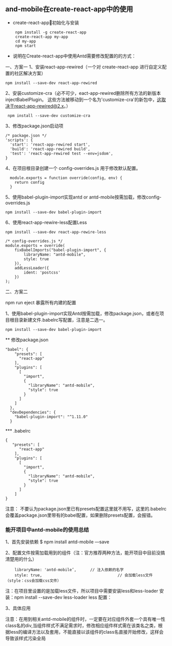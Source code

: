 ## and-mobile在create-react-app中的使用
- create-react-app初始化与安装
  ```
   npm install -g create-react-app
   create-react-app my-app
   cd my-app
   npm start
  ```

- 说明在Create-react-app中使用Antd需要修改配置的的方式：

一、方案一
1、安装react-app-rewired（一个对 create-react-app 进行自定义配置的社区解决方案）

```
npm install --save-dev react-app-rewired
```

2、安装customize-cra（必不可少，eact-app-rewired删除所有方法的新版本injectBabelPlugin。
这些方法被移动到一个名为'customize-cra'的新包中，这取决于react-app-rewired@2.x。）
```
 npm install --save-dev customize-cra
```
3、修改package.json启动项

```
/* package.json */
'scripts': {
  'start': 'react-app-rewired start',
  'build': 'react-app-rewired build',
  'test': 'react-app-rewired test --env=jsdom',
}
```
4、在项目根目录创建一个 config-overrides.js 用于修改默认配置。
```
  module.exports = function override(config, env) {
    return config
  }
```

5、使用babel-plugin-import实现antd or antd-mobile按需加载，修改config-overrides.js
```
npm install --save-dev babel-plugin-import
```

6、使用react-app-rewire-less配置Less

```
npm install --save-dev react-app-rewire-less
```

```
/* config-overrides.js */
module.exports = override( 
    fixBabelImports("babel-plugin-import", {
        libraryName: "antd-mobile",
        style: true
    }),
    addLessLoader({
        ident: 'postcss'
    })
);
```
二、方案二

npm run eject 暴露所有内建的配置

1、使用babel-plugin-import实现Antd按需加载，修改package.json，或者在项目根目录新建文件.babelrc写配置，注意是二选一。
```
npm install --save-dev babel-plugin-import
```
**   修改package.json
```
"babel": {
    "presets": [
      "react-app"
    ],
    "plugins": [
      [
        "import",
        {
          "libraryName": "antd-mobile",
          "style": true
        }
      ]
    ]
  },
  "devDependencies": {
    "babel-plugin-import": "^1.11.0"
  }
  ```

***   .babelrc
```
{
   "presets": [
      "react-app"
    ],
    "plugins": [
      [
        "import",
        {
          "libraryName": "antd-mobile",
          "style": true
        }
      ]
    ]
}
```

注意： 不要认为package.json里已有presets配置这里就不用写，这里的.babelrc会覆盖package.json里带有的babel配置，如果删除presets配置，会报错。

### 能开项目中antd-mobile的使用总结

1、首先安装依赖
      $ npm install antd-mobile —save

2、配置文件按需加载用到的组件（注：官方推荐两种方法，能开项目中目前没搞清楚用的什么）
    
        libraryName: 'antd-mobile’,      // 注入依赖的名字
        style: true,                                 // 会加载less文件（style：css会加载css文件）
  注：在项目里设置的是加载less文件，所以项目中需要安装less和less-loader
 安装：npm install --save-dev less-loader less
 配置：

3、具体应用

注意：在用到相关antd-mobile的组件时，一定要在对应组件外套一个具有唯一性class名的div,当组件样式不满足需求时，修改相应组件样式需在该类名之类，根据less的编译方法以及套用，不能直接以该组件的class名直接开始修改，这样会导致该样式污染全局
